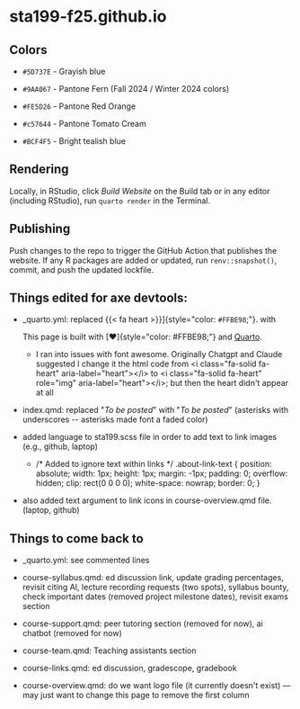 # sta199-f25.github.io

## Colors

-   `#5D737E` - Grayish blue

-   `#9AA067` - Pantone Fern (Fall 2024 / Winter 2024 colors)

-   `#FE5D26` - Pantone Red Orange

-   `#c57644` - Pantone Tomato Cream

-   `#BCF4F5` - Bright tealish blue

## Rendering

Locally, in RStudio, click *Build Website* on the Build tab or in any editor (including RStudio), run `quarto render` in the Terminal.

## Publishing

Push changes to the repo to trigger the GitHub Action that publishes the website. If any R packages are added or updated, run `renv::snapshot()`, commit, and push the updated lockfile.

## Things edited for axe devtools:

-   \_quarto.yml: replaced {{< fa heart >}}\]{style="color: `#FFBE98`;"}. with

    <p>This page is built with [♥]{style="color: #FFBE98;"} and <a href="https://quarto.org/">Quarto</a>.</p>

    -   I ran into issues with font awesome. Originally Chatgpt and Claude suggested I change it the html code from \<i class="fa-solid fa-heart" aria-label="heart"\>\</i\> to \<i class="fa-solid fa-heart" role="img" aria-label="heart"\>\</i\>; but then the heart didn't appear at all

-   index.qmd: replaced "*To be posted*" with "*To be posted*" (asterisks with underscores -- asterisks made font a faded color)

-   added language to sta199.scss file in order to add text to link images (e.g., github, laptop)

    -   /\* Added to ignore text within links \*/ .about-link-text { position: absolute; width: 1px; height: 1px; margin: -1px; padding: 0; overflow: hidden; clip: rect(0 0 0 0); white-space: nowrap; border: 0; }

-   also added text argument to link icons in course-overview.qmd file. (laptop, github)

## Things to come back to

-   \_quarto.yml: see commented lines

-   course-syllabus.qmd: ed discussion link, update grading percentages, revisit citing AI, lecture recording requests (two spots), syllabus bounty, check important dates (removed project milestone dates), revisit exams section

-   course-support.qmd: peer tutoring section (removed for now), ai chatbot (removed for now)

-   course-team.qmd: Teaching assistants section

-   course-links.qmd: ed discussion, gradescope, gradebook

-   course-overview.qmd: do we want logo file (it currently doesn't exist) — may just want to change this page to remove the first column

    ## 
